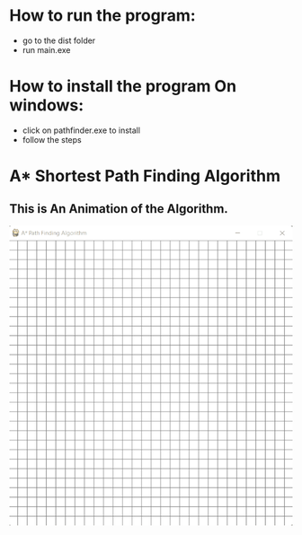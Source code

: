 # How to run the program:

-   go to the dist folder
-   run main.exe

# How to install the program On windows:

-   click on pathfinder.exe to install
-   follow the steps

# A\* Shortest Path Finding Algorithm

## This is An Animation of the Algorithm.

![Algorithm Visualization](./animations/Animation.gif)
